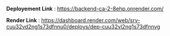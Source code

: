 **Deployement Link** : https://backend-ca-2-8ehp.onrender.com/

**Render Link** : https://dashboard.render.com/web/srv-cuu32vd2ng1s73dfnnu0/deploys/dep-cuu32vl2ng1s73dfnnvg